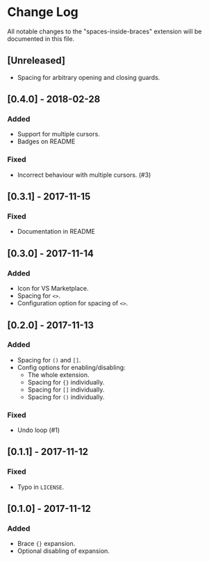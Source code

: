 # Change Log

All notable changes to the "spaces-inside-braces" extension will be documented in this file.

## [Unreleased]
- Spacing for arbitrary opening and closing guards.

## [0.4.0] - 2018-02-28
### Added
- Support for multiple cursors.
- Badges on README
### Fixed
- Incorrect behaviour with multiple cursors. (#3)

## [0.3.1] - 2017-11-15
### Fixed
- Documentation in README

## [0.3.0] - 2017-11-14
### Added
- Icon for VS Marketplace.
- Spacing for `<>`.
- Configuration option for spacing of `<>`.

## [0.2.0] - 2017-11-13
### Added
- Spacing for `()` and `[]`.
- Config options for enabling/disabling:
  - The whole extension.
  - Spacing for `{}` individually.
  - Spacing for `[]` individually.
  - Spacing for `()` individually.

### Fixed
- Undo loop (#1)

## [0.1.1] - 2017-11-12
### Fixed
- Typo in `LICENSE`.

## [0.1.0] - 2017-11-12
### Added
- Brace `{}` expansion.
- Optional disabling of expansion.
